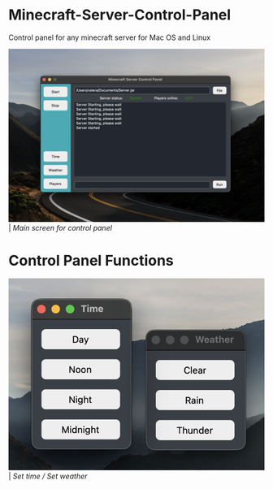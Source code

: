 # Minecraft-Server-Control-Panel
Control panel for any minecraft server for Mac OS and Linux

![](documentation_images/started_screen.png)
| _Main screen for control panel_

# Control Panel Functions 
![](documentation_images/time_and_weather_screen.png)
| _Set time / Set weather_

